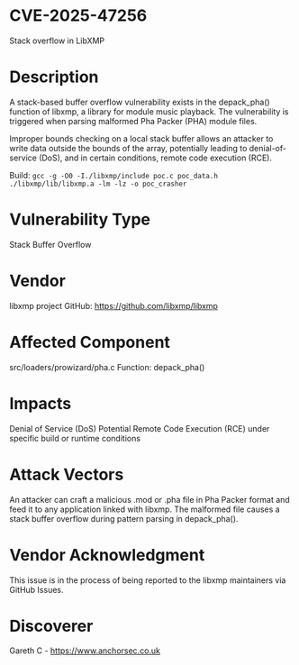 # CVE-2025-47256
Stack overflow in LibXMP

# Description
A stack-based buffer overflow vulnerability exists in the depack_pha() function of libxmp, a library for module music playback. The vulnerability is triggered when parsing malformed Pha Packer (PHA) module files.

Improper bounds checking on a local stack buffer allows an attacker to write data outside the bounds of the array, potentially leading to denial-of-service (DoS), and in certain conditions, remote code execution (RCE).

Build:
`gcc -g -O0 -I./libxmp/include poc.c poc_data.h ./libxmp/lib/libxmp.a -lm -lz -o poc_crasher`

# Vulnerability Type
Stack Buffer Overflow

# Vendor
libxmp project
GitHub: https://github.com/libxmp/libxmp

# Affected Component
src/loaders/prowizard/pha.c
Function: depack_pha()

# Impacts
Denial of Service (DoS)
Potential Remote Code Execution (RCE) under specific build or runtime conditions

# Attack Vectors
An attacker can craft a malicious .mod or .pha file in Pha Packer format and feed it to any application linked with libxmp. The malformed file causes a stack buffer overflow during pattern parsing in depack_pha().

# Vendor Acknowledgment
This issue is in the process of being reported to the libxmp maintainers via GitHub Issues.

# Discoverer
Gareth C - https://www.anchorsec.co.uk
